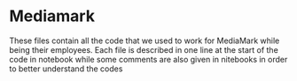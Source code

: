 # Mediamark
These files contain all the code that we used to work for MediaMark while being their employees. Each file is described in one line at the start of the code in notebook while some comments are also given in nitebooks in order to better understand the codes
